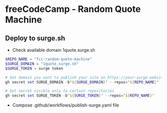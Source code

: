 # freeCodeCamp - Random Quote Machine

## Deploy to surge.sh

- Check available domain
  1quote.surge.sh

```powershell
$REPO_NAME = "fcc-random-quote-machine"
$SURGE_DOMAIN = "1quote.surge.sh"
$SURGE_TOKEN = surge token

# Set domain you want to publish your site on https://your-surge-website-or-custom-domain.surge.sh
gh secret set SURGE_DOMAIN -b"${SURGE_DOMAIN}" --repos="${REPO_NAME}"

# Set secret visible only to certain repositories
gh secret set SURGE_TOKEN -b"${SURGE_TOKEN}" --repos="${REPO_NAME}"


```

- Compose .github/workflows/publish-surge.yaml file

